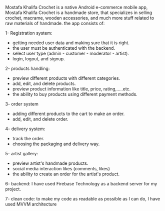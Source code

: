 Mostafa Khalifa Crochet is a native Android e-commerce mobile app, Mostafa Khalifa Crochet is a handmade store, that specializes in selling crochet, macrame, wooden accessories, and much more stuff related to raw materials of handmade.
the app consists of: 

1- Registration system:
 - getting needed user data and making sure that it is right.
 - the user must be authenticated with the backend.
 - select user type (admin - customer - moderator - artist).
 - login, logout, and signup.

2- products handling: 
 - preview different products with different categories.
 - add, edit, and delete products.
 - preview product information like title, price, rating,.....etc.
 - the ability to buy products using different payment methods.

3- order system
  -  adding different products to the cart to make an order.
  -  add, edit, and delete order.

4- delivery system:
  - track the order.
  - choosing the packaging and delivery way.

5- artist gallery:
- preview artist's handmade products.
- social media interaction likes (comments, likes)
- the ability to create an order for the artist's product.

6- backend: I have used Firebase Technology as a backend server for my project.

7- clean code: to make my code as readable as possible as I can do, I have used MVVM architecture 

  
 
